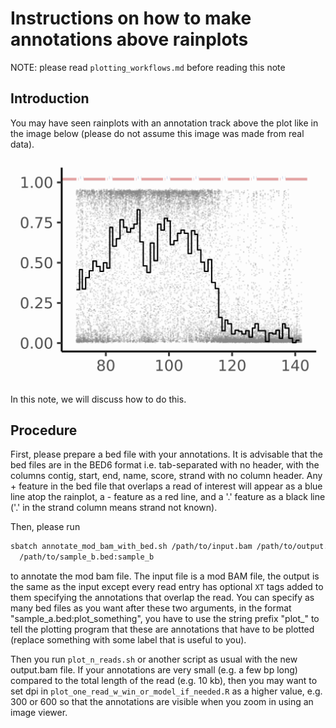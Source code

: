 # Instructions on how to make annotations above rainplots

NOTE: please read `plotting_workflows.md` before reading this note

## Introduction

You may have seen rainplots with an annotation track above the plot like in the image below (please
do not assume this image was made from real data).

![rainplot](sample_rain_plot_w_annotations.jpg "Rainplot")

In this note, we will discuss how to do this.

## Procedure

First, please prepare a bed file with your annotations.
It is advisable that the bed files are in the BED6 format i.e. tab-separated with no header,
with the columns contig, start, end, name, score, strand with no column header.
Any + feature in the bed file that overlaps a read of interest will appear as a blue line atop the rainplot,
a - feature as a red line, and a '.' feature as a black line ('.' in the strand column means strand not known).

Then, please run
```bash
sbatch annotate_mod_bam_with_bed.sh /path/to/input.bam /path/to/output.bam /path/to/sample_a.bed:sample_a \
  /path/to/sample_b.bed:sample_b
```
to annotate the mod bam file. The input file is a mod BAM file, the output is the same as the input except every
read entry has optional `XT` tags added to them specifying the annotations that overlap the read.
You can specify as many bed files as you want after these two arguments, in the format "sample_a.bed:plot_something",
you have to use the string prefix "plot_" to tell the plotting program that these are annotations that have to be
plotted (replace something with some label that is useful to you).

Then you run `plot_n_reads.sh` or another script as usual with the new output.bam file.
If your annotations are very small (e.g. a few bp long) compared to the total length of the read (e.g. 10 kb),
then you may want to set dpi in `plot_one_read_w_win_or_model_if_needed.R` as a higher value, e.g. 300 or 600
so that the annotations are visible when you zoom in using an image viewer.